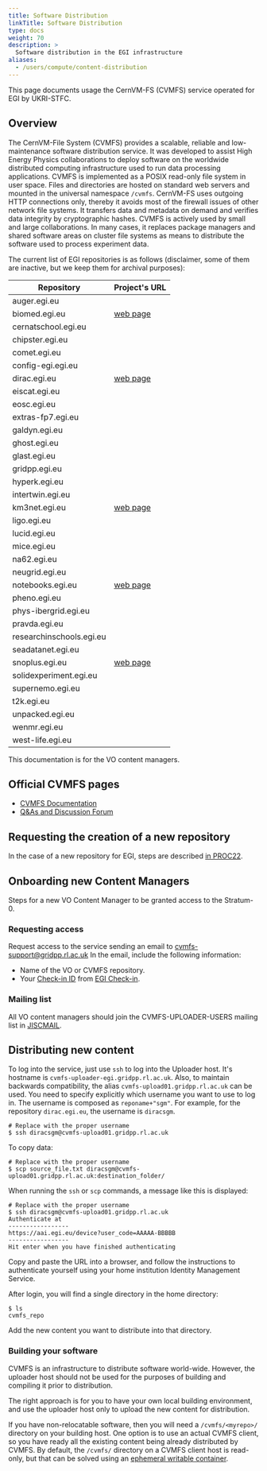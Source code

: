 ```yaml
---
title: Software Distribution
linkTitle: Software Distribution
type: docs
weight: 70
description: >
  Software distribution in the EGI infrastructure
aliases:
  - /users/compute/content-distribution
---
```


This page documents usage the CernVM-FS (CVMFS) service operated for EGI by UKRI-STFC.

## Overview

The CernVM-File System (CVMFS) provides a scalable, reliable and low-maintenance
software distribution service. It was developed to assist High Energy Physics
collaborations to deploy software on the worldwide distributed computing
infrastructure used to run data processing applications. CVMFS is implemented as
a POSIX read-only file system in user space. Files and directories are hosted on
standard web servers and mounted in the universal namespace `/cvmfs`. CernVM-FS
uses outgoing HTTP connections only, thereby it avoids most of the firewall
issues of other network file systems. It transfers data and metadata on demand
and verifies data integrity by cryptographic hashes. CVMFS is actively used by
small and large collaborations. In many cases, it replaces package managers and
shared software areas on cluster file systems as means to distribute the
software used to process experiment data.

The current list of EGI repositories is as follows (disclaimer, some of them are inactive, but we keep them for archival purposes):

| Repository                    | Project's URL |
|-------------------------------|---------------|
| auger.egi.eu                  |               |
| biomed.egi.eu                 | [web page](https://vip.creatis.insa-lyon.fr/home.html) |
| cernatschool.egi.eu           |               |
| chipster.egi.eu               |               |
| comet.egi.eu                  |               |
| config-egi.egi.eu             |               |
| dirac.egi.eu                  | [web page](https://dirac.readthedocs.io/en/latest/) |
| eiscat.egi.eu                 |               |
| eosc.egi.eu                   |               |
| extras-fp7.egi.eu             |               |
| galdyn.egi.eu                 |               |
| ghost.egi.eu                  |               |
| glast.egi.eu                  |               |
| gridpp.egi.eu                 |               |
| hyperk.egi.eu                 |               |
| intertwin.egi.eu              |               |
| km3net.egi.eu                 | [web page](https://www.km3net.org/) |
| ligo.egi.eu                   |               |
| lucid.egi.eu                  |               |
| mice.egi.eu                   |               |
| na62.egi.eu                   |               |
| neugrid.egi.eu                |               |
| notebooks.egi.eu              | [web page](https://notebooks.egi.eu) |
| pheno.egi.eu                  |               |
| phys-ibergrid.egi.eu          |               |
| pravda.egi.eu                 |               |
| researchinschools.egi.eu      |               |
| seadatanet.egi.eu             |               |
| snoplus.egi.eu                | [web page](https://snoplus.phy.queensu.ca) |
| solidexperiment.egi.eu        |               |
| supernemo.egi.eu              |               |
| t2k.egi.eu                    |               |
| unpacked.egi.eu               |               |
| wenmr.egi.eu                  |               |
| west-life.egi.eu              |               |



This documentation is for the VO content managers.

## Official CVMFS pages

- [CVMFS Documentation](https://cvmfs.readthedocs.io/en/latest/)
- [Q&As and Discussion Forum](https://cernvm-forum.cern.ch/)

## Requesting the creation of a new repository

In the case of a new repository for EGI, steps are described
[in PROC22](https://ims.egi.eu/display/EGIPP/PROC22+Support+for+CVMFS+replication+across+the+EGI+Infrastructure).

## Onboarding new Content Managers

Steps for a new VO Content Manager to be granted access to the Stratum-0.

### Requesting access

Request access to the service sending an email to cvmfs-support@gridpp.rl.ac.uk
In the email, include the following information:

- Name of the VO or CVMFS repository.
- Your [Check-in ID](../../../providers/check-in/sp/#1-community-user-identifier)
  from [EGI Check-in](../../aai/check-in/).

### Mailing list

All VO content managers should join the CVMFS-UPLOADER-USERS mailing list in
[JISCMAIL](https://www.jiscmail.ac.uk/cgi-bin/webadmin?A0=cvmfs-uploader-users).

## Distributing new content

To log into the service, just use `ssh` to log into the Uploader host. It's hostname is `cvmfs-uploader-egi.gridpp.rl.ac.uk`. Also, to maintain backwards compatibility, the alias `cvmfs-upload01.gridpp.rl.ac.uk` can be used. 
You need to specify explicitly which username you want to use to log in.
The username is composed as `reponame+"sgm"`.
For example, for the repository `dirac.egi.eu`, the username is `diracsgm`.

```shell
# Replace with the proper username
$ ssh diracsgm@cvmfs-upload01.gridpp.rl.ac.uk
```

To copy data:

```shell
# Replace with the proper username
$ scp source_file.txt diracsgm@cvmfs-upload01.gridpp.rl.ac.uk:destination_folder/
```

When running the `ssh` or `scp` commands, a message like this is displayed:

```shell
# Replace with the proper username
$ ssh diracsgm@cvmfs-upload01.gridpp.rl.ac.uk
Authenticate at
-----------------
https://aai.egi.eu/device?user_code=AAAAA-BBBBB
-----------------
Hit enter when you have finished authenticating
```

Copy and paste the URL into a browser, and follow the instructions to authenticate
yourself using your home institution Identity Management Service.

After login, you will find a single directory in the home directory:

```shell
$ ls
cvmfs_repo
```

Add the new content you want to distribute into that directory.


### Building your software

CVMFS is an infrastructure to distribute software world-wide. However, the
uploader host should not be used for the purposes of building and compiling it
prior to distribution.

The right approach is for you to have your own local building environment, and
use the uploader host only to upload the new content for distribution.

If you have non-relocatable software, then you will need a `/cvmfs/<myrepo>/`
directory on your building host. One option is to use an actual CVMFS client, so
you have ready all the existing content being already distributed by CVMFS. By
default, the `/cvmfs/` directory on a CVMFS client host is read-only, but that
can be solved using an
[ephemeral writable container](https://cvmfs.readthedocs.io/en/latest/cpt-enter.html).
